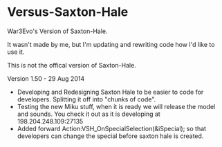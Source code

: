Versus-Saxton-Hale
==================

War3Evo's Version of Saxton-Hale.

It wasn't made by me, but I'm updating and rewriting code how I'd like to use it.

This is not the offical version of Saxton-Hale.


Version 1.50 - 29 Aug 2014

* Developing and Redesigning Saxton Hale to be easier to code for developers.   Splitting it off into "chunks of code".
* Testing the new Miku stuff, when it is ready we will release the model and sounds.   You check it out as it is developing at 198.204.248.109:27135
* Added forward Action:VSH_OnSpecialSelection(&iSpecial); so that developers can change the special before saxton hale is created.
